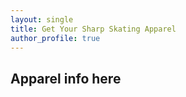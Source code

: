 ```yaml
---
layout: single
title: Get Your Sharp Skating Apparel
author_profile: true
---
```


## Apparel info here
